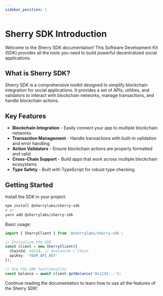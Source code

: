 ```yaml
---
sidebar_position: 1
---
```


# Sherry SDK Introduction

Welcome to the Sherry SDK documentation! This Software Development Kit (SDK) provides all the tools you need to build powerful decentralized social applications.

## What is Sherry SDK?

Sherry SDK is a comprehensive toolkit designed to simplify blockchain integration for social applications. It provides a set of APIs, utilities, and validators to interact with blockchain networks, manage transactions, and handle blockchain actions.

## Key Features

- **Blockchain Integration** - Easily connect your app to multiple blockchain networks
- **Transaction Management** - Handle transactions with built-in validation and error handling
- **Action Validators** - Ensure blockchain actions are properly formatted and valid
- **Cross-Chain Support** - Build apps that work across multiple blockchain ecosystems
- **Type Safety** - Built with TypeScript for robust type checking

## Getting Started

Install the SDK in your project:

```bash
npm install @sherrylabs/sherry-sdk
# or
yarn add @sherrylabs/sherry-sdk
```

Basic usage:

```typescript
import { SherryClient } from '@sherrylabs/sherry-sdk';

// Initialize the SDK
const client = new SherryClient({
  chainId: 43114, // Avalanche C-Chain
  apiKey: 'YOUR_API_KEY'
});

// Use the SDK functionality
const balance = await client.getBalance('0x1234...');
```

Continue reading the documentation to learn how to use all the features of the Sherry SDK!
